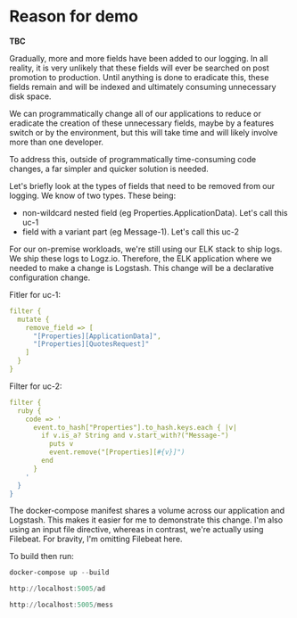 # Reason for demo

__TBC__

Gradually, more and more fields have been added to our logging.  In all reality, it is very unlikely that these fields will ever be searched on post promotion to production.  Until anything is done to eradicate this, these fields remain and will be indexed and ultimately consuming unnecessary disk space.

We can programmatically change all of our applications to reduce or eradicate the creation of these unnecessary fields, maybe by a features switch or by the environment, but this will take time and will likely involve more than one developer.

To address this, outside of programmatically time-consuming code changes, a far simpler and quicker solution is needed.

Let's briefly look at the types of fields that need to be removed from our logging. We know of two types. These being:
- non-wildcard nested field (eg Properties.ApplicationData). Let's call this uc-1
- field with a variant part (eg Message-1). Let's call this uc-2

For our on-premise workloads, we're still using our ELK stack to ship logs.  We ship these logs to Logz.io.  Therefore, the ELK application where we needed to make a change is Logstash.  This change will be a declarative configuration change.  

Fitler for uc-1:

```yml
filter {
  mutate {
    remove_field => [
      "[Properties][ApplicationData]",       
      "[Properties][QuotesRequest]"
    ]
  }
}
```

Filter for uc-2:

```yaml
filter {
  ruby {
    code => '
      event.to_hash["Properties"].to_hash.keys.each { |v|        
        if v.is_a? String and v.start_with?("Message-")
          puts v          
          event.remove("[Properties][#{v}]")
        end
      }
    '
  }
}
```

The docker-compose manifest shares a volume across our application and Logstash.  This makes it easier for me to demonstrate this change. I'm also using an input file directive, whereas in contrast, we're actually using Filebeat.  For bravity, I'm omitting Filebeat here.

To build then run:

```powershell
docker-compose up --build
```

```powershell
http://localhost:5005/ad
```

```powershell
http://localhost:5005/mess
```